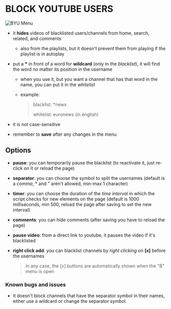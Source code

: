# BLOCK YOUTUBE USERS
![BYU Menu](https://i.imgur.com/AHyoeAX.png)

- it **hides** videos of blacklisted users/channels from home, search, related, and comments
   - also from the playlists, but it doesn't prevent them from playing if the playlist is in autoplay
- put a **\*** in front of a word for **wildcard** (only in the *blacklist*), it will find the word no matter its position in the username
   - when you use it, but you want a channel that has that word in the name, you can put it in the *whitelist*
   - example:

      > blacklist: \*news
      >
      > whitelist: euronews (in english)

- it is not case-sensitive
- remember to **save** after any changes in the menu

## Options

- **pause**: you can temporarily pause the blacklist (to reactivate it, just re-click on it or reload the page)
- **separator**: you can choose the symbol to split the usernames (default is a *comma*, \* and " aren't allowed, min-max 1 character)
- **timer**: you can choose the duration of the *time interval* in which the script checks for new elements on the page (default is 1000 milliseconds, min 500, reload the page after saving to set the new interval)
- **comments**: you can hide comments (after saving you have to reload the page)
- **pause video**: from a direct link to youtube, it pauses the video if it's blacklisted
- **right click add**: you can blacklist channels by *right clicking* on **\[x\]** before the usernames

   > in any case, the \[x\] buttons are automatically shown when the "B" menu is open

### Known bugs and issues

- It doesn't block channels that have the separator symbol in their names, either use a wildcard or change the separator symbol.
